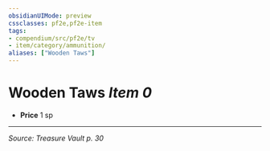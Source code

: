```yaml
---
obsidianUIMode: preview
cssclasses: pf2e,pf2e-item
tags:
- compendium/src/pf2e/tv
- item/category/ammunition/
aliases: ["Wooden Taws"]
---
```

# Wooden Taws *Item 0*  

- **Price** 1 sp




---
*Source: Treasure Vault p. 30*